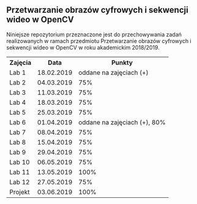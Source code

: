﻿## Przetwarzanie obrazów cyfrowych i sekwencji wideo w OpenCV

Niniejsze repozytorium przeznaczone jest do przechowywania
zadań realizowanych w ramach przedmiotu Przetwarzanie obrazów
cyfrowych i sekwencji wideo w OpenCV w roku akademickim 2018/2019.

<table>
	<tr>
		<th>Zajęcia</th>
		<th>Data</th>
		<th>Punkty</th>
	</tr>
	<tr>
		<td>Lab 1</td>
		<td>18.02.2019</td>
		<td>oddane na zajęciach (+)</td>
	</tr>
	<tr>
		<td>Lab 2</td>
		<td>04.03.2019</td>
		<td>75%</td>
	</tr>
	<tr>
		<td>Lab 3</td>
		<td>11.03.2019</td>
		<td>75%</td>
	</tr>
	<tr>
		<td>Lab 4</td>
		<td>18.03.2019</td>
		<td>75%</td>
	</tr>
	<tr>
		<td>Lab 5</td>
		<td>25.03.2019</td>
		<td>75%</td>
	</tr>
	<tr>
		<td>Lab 6</td>
		<td>01.04.2019</td>
		<td>oddane na zajęciach (+), 80%</td>
	</tr>
	<tr>
		<td>Lab 7</td>
		<td>08.04.2019</td>
		<td>75%</td>
	</tr>
	<tr>
		<td>Lab 8</td>
		<td>15.04.2019</td>
		<td>75%</td>
	</tr>
	<tr>
		<td>Lab 9</td>
		<td>29.04.2019</td>
		<td>75%</td>
	</tr>
	<tr>
		<td>Lab 10</td>
		<td>06.05.2019</td>
		<td>75%</td>
	</tr>
	<tr>
		<td>Lab 11</td>
		<td>13.05.2019</td>
		<td>100%</td>
	</tr>
	<tr>
		<td>Lab 12</td>
		<td>27.05.2019</td>
		<td>75%</td>
	</tr>
	<tr>
		<td>Projekt</td>
		<td>03.06.2019</td>
		<td>100%</td>
	</tr>
</table>
